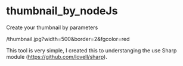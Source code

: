 # thumbnail_by_nodeJs
Create your thumbnail by parameters


/thumbnail.jpg?width=500&border=2&fgcolor=red


This tool is very simple, I created this to understanging the use Sharp module (https://github.com/lovell/sharp).

